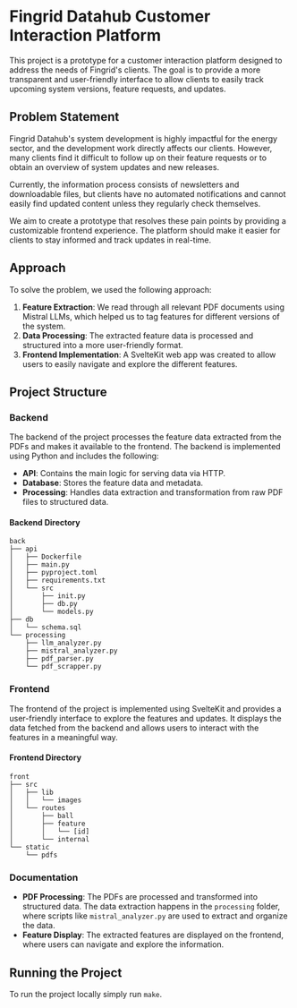 # Fingrid Datahub Customer Interaction Platform

This project is a prototype for a customer interaction platform designed to address the needs of Fingrid's clients. The goal is to provide a more transparent and user-friendly interface to allow clients to easily track upcoming system versions, feature requests, and updates.

## Problem Statement

Fingrid Datahub's system development is highly impactful for the energy sector, and the development work directly affects our clients. However, many clients find it difficult to follow up on their feature requests or to obtain an overview of system updates and new releases.

Currently, the information process consists of newsletters and downloadable files, but clients have no automated notifications and cannot easily find updated content unless they regularly check themselves.

We aim to create a prototype that resolves these pain points by providing a customizable frontend experience. The platform should make it easier for clients to stay informed and track updates in real-time.

## Approach

To solve the problem, we used the following approach:

1. **Feature Extraction**: We read through all relevant PDF documents using Mistral LLMs, which helped us to tag features for different versions of the system.
2. **Data Processing**: The extracted feature data is processed and structured into a more user-friendly format.
3. **Frontend Implementation**: A SvelteKit web app was created to allow users to easily navigate and explore the different features.

## Project Structure

### Backend

The backend of the project processes the feature data extracted from the PDFs and makes it available to the frontend. The backend is implemented using Python and includes the following:

-   **API**: Contains the main logic for serving data via HTTP.
-   **Database**: Stores the feature data and metadata.
-   **Processing**: Handles data extraction and transformation from raw PDF files to structured data.

#### Backend Directory

```
back
├── api
│   ├── Dockerfile
│   ├── main.py
│   ├── pyproject.toml
│   ├── requirements.txt
│   └── src
│       ├── init.py
│       ├── db.py
│       └── models.py
├── db
│   └── schema.sql
└── processing
    ├── llm_analyzer.py
    ├── mistral_analyzer.py
    ├── pdf_parser.py
    └── pdf_scrapper.py
```

### Frontend

The frontend of the project is implemented using SvelteKit and provides a user-friendly interface to explore the features and updates. It displays the data fetched from the backend and allows users to interact with the features in a meaningful way.

#### Frontend Directory

```
front
├── src
│   ├── lib
│   │   └── images
│   └── routes
│       ├── ball
│       ├── feature
│       │   └── [id]
│       └── internal
└── static
    └── pdfs
```

### Documentation

-   **PDF Processing**: The PDFs are processed and transformed into structured data. The data extraction happens in the `processing` folder, where scripts like `mistral_analyzer.py` are used to extract and organize the data.
-   **Feature Display**: The extracted features are displayed on the frontend, where users can navigate and explore the information.

## Running the Project

To run the project locally simply run `make`.
